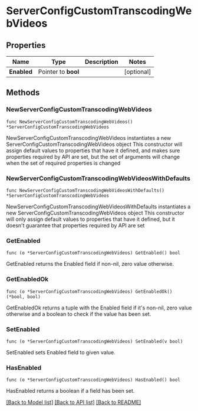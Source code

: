 # ServerConfigCustomTranscodingWebVideos

## Properties

Name | Type | Description | Notes
------------ | ------------- | ------------- | -------------
**Enabled** | Pointer to **bool** |  | [optional] 

## Methods

### NewServerConfigCustomTranscodingWebVideos

`func NewServerConfigCustomTranscodingWebVideos() *ServerConfigCustomTranscodingWebVideos`

NewServerConfigCustomTranscodingWebVideos instantiates a new ServerConfigCustomTranscodingWebVideos object
This constructor will assign default values to properties that have it defined,
and makes sure properties required by API are set, but the set of arguments
will change when the set of required properties is changed

### NewServerConfigCustomTranscodingWebVideosWithDefaults

`func NewServerConfigCustomTranscodingWebVideosWithDefaults() *ServerConfigCustomTranscodingWebVideos`

NewServerConfigCustomTranscodingWebVideosWithDefaults instantiates a new ServerConfigCustomTranscodingWebVideos object
This constructor will only assign default values to properties that have it defined,
but it doesn't guarantee that properties required by API are set

### GetEnabled

`func (o *ServerConfigCustomTranscodingWebVideos) GetEnabled() bool`

GetEnabled returns the Enabled field if non-nil, zero value otherwise.

### GetEnabledOk

`func (o *ServerConfigCustomTranscodingWebVideos) GetEnabledOk() (*bool, bool)`

GetEnabledOk returns a tuple with the Enabled field if it's non-nil, zero value otherwise
and a boolean to check if the value has been set.

### SetEnabled

`func (o *ServerConfigCustomTranscodingWebVideos) SetEnabled(v bool)`

SetEnabled sets Enabled field to given value.

### HasEnabled

`func (o *ServerConfigCustomTranscodingWebVideos) HasEnabled() bool`

HasEnabled returns a boolean if a field has been set.


[[Back to Model list]](../README.md#documentation-for-models) [[Back to API list]](../README.md#documentation-for-api-endpoints) [[Back to README]](../README.md)


